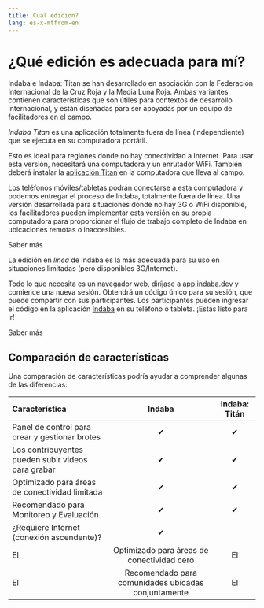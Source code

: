 ```yaml
---
title: Cual edicion?
lang: es-x-mtfrom-en
---
```

<ReadTime/> 

# ¿Qué edición es adecuada para mí?  

<Leader> 

 Indaba e Indaba: Titan se han desarrollado en asociación con la Federación Internacional de la Cruz Roja y la Media Luna Roja. Ambas variantes contienen características que son útiles para contextos de desarrollo internacional, y están diseñadas para ser apoyadas por un equipo de facilitadores en el campo.  

</Leader> 

<el-tabs> 


<el-tab-pane label="Indaba Titan"> 

 <em>Indaba Titan</em> es una aplicación totalmente fuera de línea (independiente) que se ejecuta en su computadora portátil.  

 Esto es ideal para regiones donde no hay conectividad a Internet. Para usar esta versión, necesitará una computadora y un enrutador WiFi. También deberá instalar la <a href="/es/quickstart/titan/">aplicación Titan</a> en la computadora que lleva al campo.  

 Los teléfonos móviles/tabletas podrán conectarse a esta computadora y podemos entregar el proceso de Indaba, totalmente fuera de línea. Una versión desarrollada para situaciones donde no hay 3G o WiFi disponible, los facilitadores pueden implementar esta versión en su propia computadora para proporcionar el flujo de trabajo completo de Indaba en ubicaciones remotas o inaccesibles.  

<LinkButton url="/quickstart/titan/"> Saber más </LinkButton> 

</el-tab-pane> 
<el-tab-pane label="Indaba Online"> 

 La edición en <em>línea</em> de Indaba es la más adecuada para su uso en situaciones limitadas (pero disponibles 3G/Internet).  

 Todo lo que necesita es un navegador web, diríjase a <a href="https://app.indaba.dev">app.indaba.dev</a> y comience una nueva sesión. Obtendrá un código único para su sesión, que puede compartir con sus participantes. Los participantes pueden ingresar el código en la aplicación <a href="https://play.google.com/store/apps/details?id=dev.indaba.app">Indaba</a> en su teléfono o tableta. ¡Estás listo para ir!  



<LinkButton url="/quickstart/online/"> Saber más </LinkButton> 

</el-tab-pane> 

</el-tabs> 

## Comparación de características  

 Una comparación de características podría ayudar a comprender algunas de las diferencias:  

| Característica | Indaba | Indaba: Titán |  
| :--- | :---: | :---: |  
| Panel de control para crear y gestionar brotes | ✔ | ✔ |  
| Los contribuyentes pueden subir videos para grabar | ✔ | ✔ |  
| Optimizado para áreas de conectividad limitada | ✔ | ✔ |  
| Recomendado para Monitoreo y Evaluación | ✔ | ✔ |  
| ¿Requiere Internet (conexión ascendente)?| ✔ ||  
 El | Optimizado para áreas de conectividad cero | El | ✔ |  
 El | Recomendado para comunidades ubicadas conjuntamente | El | ✔ |  
